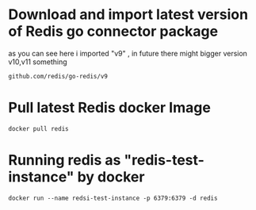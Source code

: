 # Download and import latest version of Redis go connector package

as you can see here i imported "v9" , in future there might bigger version v10,v11 something

`github.com/redis/go-redis/v9`


# Pull latest Redis docker Image

`docker pull redis`


# Running redis as "redis-test-instance" by docker

`docker run --name redsi-test-instance -p 6379:6379 -d redis`



